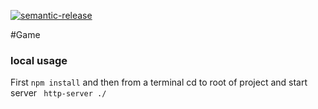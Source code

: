 [![semantic-release](https://img.shields.io/badge/%20%20%F0%9F%93%A6%F0%9F%9A%80-semantic--release-e10079.svg)](https://github.com/semantic-release/semantic-release)


#Game

### local usage 
First `npm install`  and then from a terminal cd to root of project and start server ` http-server ./`
